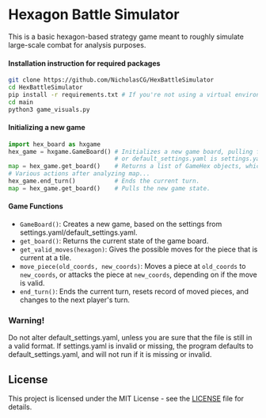 # Hexagon Battle Simulator

This is a basic hexagon-based strategy game meant to
roughly simulate large-scale combat for analysis purposes.

#### Installation instruction for required packages

```bash
git clone https://github.com/NicholasCG/HexBattleSimulator
cd HexBattleSimulator
pip install -r requirements.txt # If you're not using a virtual environment, you might need to use sudo.
cd main
python3 game_visuals.py
```

#### Initializing a new game

```python
import hex_board as hxgame
hex_game = hxgame.GameBoard() # Initializes a new game board, pulling from settings.yaml,
                              # or default_settings.yaml is settings.yaml is missing.
map = hex_game.get_board()    # Returns a list of GameHex objects, which represents the current game state.
# Various actions after analyzing map...
hex_game.end_turn()           # Ends the current turn.
map = hex_game.get_board()    # Pulls the new game state.
```

#### Game Functions

- `GameBoard()`: Creates a new game, based on the settings from settings.yaml/default_settings.yaml.
- `get_board()`: Returns the current state of the game board.
- `get_valid_moves(hexagon)`: Gives the possible moves for the piece that is current at a tile.
- `move_piece(old_coords, new_coords)`: Moves a piece at `old_coords` to `new_coords`, or attacks the piece at `new_coords`, depending on if the move is valid.
- `end_turn()`: Ends the current turn, resets record of moved pieces, and changes to the next player's turn.

### Warning!
Do not alter default_settings.yaml, unless you are sure that the file is still in a valid format.
If settings.yaml is invalid or missing, the program defaults to default_settings.yaml, and will
not run if it is missing or invalid.

## License

This project is licensed under the MIT License - see the [LICENSE](LICENSE) file for details.